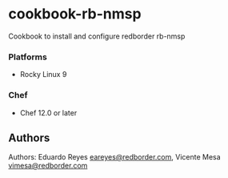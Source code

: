 # cookbook-rb-nmsp

Cookbook to install and configure redborder rb-nmsp
### Platforms

- Rocky Linux 9

### Chef

- Chef 12.0 or later


## Authors
Authors: Eduardo Reyes <eareyes@redborder.com>, Vicente Mesa <vimesa@redborder.com>
